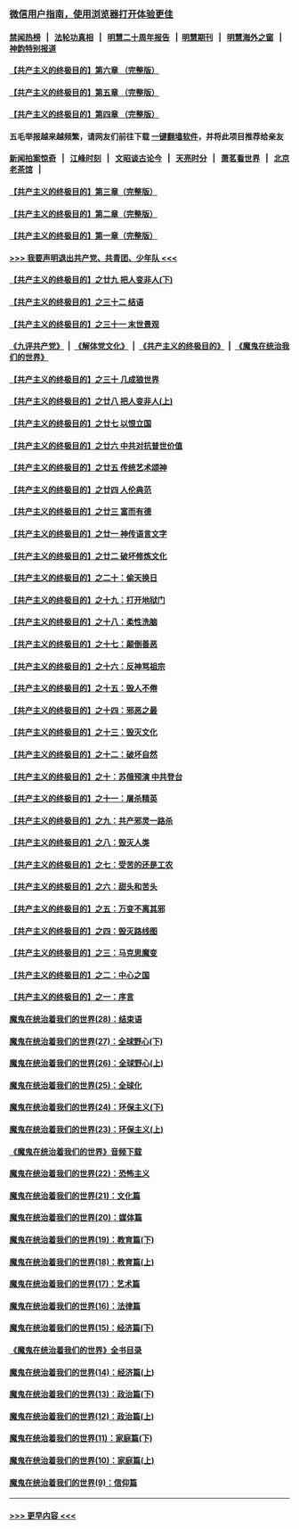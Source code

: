 ### [微信用户指南，使用浏览器打开体验更佳](https://github.com/gfw-breaker/banned-news1/blob/master/indexes/wechat-guide.md?t=0)
#### [禁闻热榜](热点新闻.md?t=0)  &nbsp;&nbsp;|&nbsp;&nbsp; [法轮功真相](https://github.com/gfw-breaker/truth/blob/master/README.md?t=0) &nbsp;&nbsp;|&nbsp;&nbsp; [明慧二十周年报告](https://github.com/gfw-breaker/mh-reports/blob/master/README.md?t=0) &nbsp;&nbsp;|&nbsp;&nbsp;[明慧期刊](https://github.com/gfw-breaker/mh-qikan) &nbsp;&nbsp;|&nbsp;&nbsp; [明慧海外之窗](https://github.com/gfw-breaker/mh-news/blob/master/README.md?t=0) &nbsp;&nbsp;|&nbsp;&nbsp; [神韵特别报道](https://github.com/gfw-breaker/mh-news/blob/master/shenyun.md?t=0)
#### [【共产主义的终极目的】第六章 （完整版）](../pages/nsc422/n11428913.md?t=02041744) 
#### [【共产主义的终极目的】第五章 （完整版）](../pages/nsc422/n11428912.md?t=02041744) 
#### [【共产主义的终极目的】第四章 （完整版）](../pages/nsc422/n11428907.md?t=02041744) 
#### 五毛举报越来越频繁，请网友们前往下载 [一键翻墙软件](https://github.com/gfw-breaker/ssr-accounts)，并将此项目推荐给亲友
#### [新闻拍案惊奇](https://github.com/gfw-breaker/banned-news1/blob/master/pages/link4.md) &nbsp;&nbsp;|&nbsp;&nbsp; [江峰时刻](https://github.com/gfw-breaker/banned-news1/blob/master/pages/link4.md) &nbsp;&nbsp;|&nbsp;&nbsp; [文昭谈古论今](https://github.com/gfw-breaker/banned-news1/blob/master/pages/link4.md) &nbsp;&nbsp;|&nbsp;&nbsp; [天亮时分](https://github.com/gfw-breaker/banned-news1/blob/master/pages/link4.md) &nbsp;&nbsp;|&nbsp;&nbsp; [萧茗看世界](https://github.com/gfw-breaker/banned-news1/blob/master/pages/link4.md) &nbsp;&nbsp;|&nbsp;&nbsp; [北京老茶馆](https://github.com/gfw-breaker/banned-news1/blob/master/pages/link4.md) &nbsp;&nbsp;|&nbsp;&nbsp; 
#### [【共产主义的终极目的】第三章（完整版）](../pages/nsc422/n11428848.md?t=02041744) 
#### [【共产主义的终极目的】第二章（完整版）](../pages/nsc422/n11428831.md?t=02041744) 
#### [【共产主义的终极目的】第一章（完整版）](../pages/nsc422/n11417651.md?t=02041744) 
#### [>>> 我要声明退出共产党、共青团、少年队 <<<](https://github.com/begood0513/goodnews/blob/master/quit/letter.md) 
#### [【共产主义的终极目的】之廿九 把人变非人(下)](../pages/nsc422/n11344140.md?t=02041744) 
#### [【共产主义的终极目的】之三十二 结语](../pages/nsc422/n11360535.md?t=02041744) 
#### [【共产主义的终极目的】之三十一 末世景观](../pages/nsc422/n11351129.md?t=02041744) 
#### [《九评共产党》](https://github.com/begood0513/9ping.md/blob/master/README.md) &nbsp;|&nbsp; [《解体党文化》](../../../../jtdwh.md/blob/master/README.md)  &nbsp;|&nbsp; [《共产主义的终极目的》](../../../../gczydzjmd.md/blob/master/README.md) &nbsp;|&nbsp; [《魔鬼在统治我们的世界》](../../../../mgztzwmdsj.md/blob/master/README.md) 
#### [【共产主义的终极目的】之三十 几成狼世界](../pages/nsc422/n11348280.md?t=02041744) 
#### [【共产主义的终极目的】之廿八 把人变非人(上)](../pages/nsc422/n11340492.md?t=02041744) 
#### [【共产主义的终极目的】之廿七 以恨立国](../pages/nsc422/n11336944.md?t=02041744) 
#### [【共产主义的终极目的】之廿六 中共对抗普世价值](../pages/nsc422/n11324785.md?t=02041744) 
#### [【共产主义的终极目的】之廿五 传统艺术颂神](../pages/nsc422/n11296396.md?t=02041744) 
#### [【共产主义的终极目的】之廿四 人伦典范](../pages/nsc422/n11296397.md?t=02041744) 
#### [【共产主义的终极目的】之廿三 富而有德](../pages/nsc422/n11283598.md?t=02041744) 
#### [【共产主义的终极目的】之廿一 神传语言文字](../pages/nsc422/n11263265.md?t=02041744) 
#### [【共产主义的终极目的】之廿二 破坏修炼文化](../pages/nsc422/n11245728.md?t=02041744) 
#### [【共产主义的终极目的】之二十：偷天换日](../pages/nsc422/n11238846.md?t=02041744) 
#### [【共产主义的终极目的】之十九：打开地狱门](../pages/nsc422/n11206376.md?t=02041744) 
#### [【共产主义的终极目的】之十八：柔性洗脑](../pages/nsc422/n11199994.md?t=02041744) 
#### [【共产主义的终极目的】之十七：颠倒善恶](../pages/nsc422/n11179782.md?t=02041744) 
#### [【共产主义的终极目的】之十六：反神骂祖宗](../pages/nsc422/n11166798.md?t=02041744) 
#### [【共产主义的终极目的】之十五：毁人不倦](../pages/nsc422/n11166792.md?t=02041744) 
#### [【共产主义的终极目的】之十四：邪恶之最](../pages/nsc422/n11150249.md?t=02041744) 
#### [【共产主义的终极目的】之十三：毁灭文化](../pages/nsc422/n11135227.md?t=02041744) 
#### [【共产主义的终极目的】之十二：破坏自然](../pages/nsc422/n11135214.md?t=02041744) 
#### [【共产主义的终极目的】之十：苏俄预演 中共登台](../pages/nsc422/n11118424.md?t=02041744) 
#### [【共产主义的终极目的】之十一：屠杀精英](../pages/nsc422/n11118442.md?t=02041744) 
#### [【共产主义的终极目的】之九：共产邪灵一路杀](../pages/nsc422/n11114139.md?t=02041744) 
#### [【共产主义的终极目的】之八：毁灭人类](../pages/nsc422/n11108503.md?t=02041744) 
#### [【共产主义的终极目的】之七：受苦的还是工农](../pages/nsc422/n11101809.md?t=02041744) 
#### [【共产主义的终极目的】之六：甜头和苦头](../pages/nsc422/n11096971.md?t=02041744) 
#### [【共产主义的终极目的】之五：万变不离其邪](../pages/nsc422/n11091285.md?t=02041744) 
#### [【共产主义的终极目的】之四：毁灭路线图](../pages/nsc422/n11086284.md?t=02041744) 
#### [【共产主义的终极目的】之三：马克思魔变](../pages/nsc422/n11061941.md?t=02041744) 
#### [【共产主义的终极目的】之二：中心之国](../pages/nsc422/n11047728.md?t=02041744) 
#### [【共产主义的终极目的】之一：序言](../pages/nsc422/n11086077.md?t=02041744) 
#### [魔鬼在统治着我们的世界(28)：结束语](../pages/nsc422/n10936246.md?t=02041744) 
#### [魔鬼在统治着我们的世界(27)：全球野心(下)](../pages/nsc422/n10928319.md?t=02041744) 
#### [魔鬼在统治着我们的世界(26)：全球野心(上)](../pages/nsc422/n10900318.md?t=02041744) 
#### [魔鬼在统治着我们的世界(25)：全球化](../pages/nsc422/n10788205.md?t=02041744) 
#### [魔鬼在统治着我们的世界(24)：环保主义(下)](../pages/nsc422/n10695307.md?t=02041744) 
#### [魔鬼在统治着我们的世界(23)：环保主义(上)](../pages/nsc422/n10688613.md?t=02041744) 
#### [《魔鬼在统治着我们的世界》音频下载](../pages/nsc422/n10635553.md?t=02041744) 
#### [魔鬼在统治着我们的世界(22)：恐怖主义](../pages/nsc422/n10614727.md?t=02041744) 
#### [魔鬼在统治着我们的世界(21)：文化篇](../pages/nsc422/n10597706.md?t=02041744) 
#### [魔鬼在统治着我们的世界(20)：媒体篇](../pages/nsc422/n10586579.md?t=02041744) 
#### [魔鬼在统治着我们的世界(19)：教育篇(下)](../pages/nsc422/n10564808.md?t=02041744) 
#### [魔鬼在统治着我们的世界(18)：教育篇(上)](../pages/nsc422/n10526970.md?t=02041744) 
#### [魔鬼在统治着我们的世界(17)：艺术篇](../pages/nsc422/n10499093.md?t=02041744) 
#### [魔鬼在统治着我们的世界(16)：法律篇](../pages/nsc422/n10485969.md?t=02041744) 
#### [魔鬼在统治着我们的世界(15)：经济篇(下)](../pages/nsc422/n10469975.md?t=02041744) 
#### [《魔鬼在统治着我们的世界》全书目录](../pages/nsc422/n10464261.md?t=02041744) 
#### [魔鬼在统治着我们的世界(14)：经济篇(上)](../pages/nsc422/n10457370.md?t=02041744) 
#### [魔鬼在统治着我们的世界(13)：政治篇(下)](../pages/nsc422/n10448270.md?t=02041744) 
#### [魔鬼在统治着我们的世界(12)：政治篇(上)](../pages/nsc422/n10444576.md?t=02041744) 
#### [魔鬼在统治着我们的世界(11)：家庭篇(下)](../pages/nsc422/n10440961.md?t=02041744) 
#### [魔鬼在统治着我们的世界(10)：家庭篇(上)](../pages/nsc422/n10435448.md?t=02041744) 
#### [魔鬼在统治着我们的世界(9)：信仰篇](../pages/nsc422/n10432159.md?t=02041744) 

----
#### [ >>> 更早内容 <<< ](../indexes/nsc422-earlier.md)
